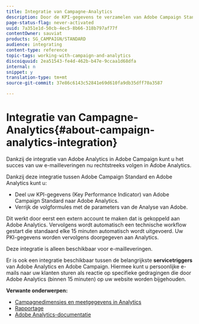 ```yaml
---
title: Integratie van Campagne-Analytics
description: Door de KPI-gegevens te verzamelen van Adobe Campaign Standard, kunt u nu campagnegegevens delen met Adobe Analytics om de gegevens over e-mailmarketing van Adobe Campaign te meten.
page-status-flag: never-activated
uuid: 7a351e1d-50cb-4ec5-8b66-318b797af77f
contentOwner: sauviat
products: SG_CAMPAIGN/STANDARD
audience: integrating
content-type: reference
topic-tags: working-with-campaign-and-analytics
discoiquuid: 2ea51543-fe4d-462b-b47e-9ccaa1d68dfa
internal: n
snippet: y
translation-type: tm+mt
source-git-commit: 37e86c6143c52841e69d610fa9db35dff70a3587

---
```



# Integratie van Campagne-Analytics{#about-campaign-analytics-integration}

Dankzij de integratie van Adobe Analytics in Adobe Campaign kunt u het succes van uw e-mailleveringen nu rechtstreeks volgen in Adobe Analytics.

Dankzij deze integratie tussen Adobe Campaign Standard en Adobe Analytics kunt u:

* Deel uw KPI-gegevens (Key Performance Indicator) van Adobe Campaign Standard naar Adobe Analytics.
* Verrijk de volgformules met de parameters van de Analyse van Adobe.

Dit werkt door eerst een extern account te maken dat is gekoppeld aan Adobe Analytics. Vervolgens wordt automatisch een technische workflow gestart die standaard elke 15 minuten automatisch wordt uitgevoerd. Uw PKI-gegevens worden vervolgens doorgegeven aan Analytics.

Deze integratie is alleen beschikbaar voor e-mailleveringen.

Er is ook een integratie beschikbaar tussen de belangrijkste **servicetriggers** van Adobe Analytics en Adobe Campaign. Hiermee kunt u persoonlijke e-mails naar uw klanten sturen als reactie op specifieke gedragingen die door Adobe Analytics (binnen 15 minuten) op uw website worden bijgehouden.

**Verwante onderwerpen:**

* [Campagnedimensies en meetgegevens in Analytics](../../integrating/using/campaign-dimensions-and-metrics-in-analytics.md)
* [Rapportage](../../reporting/using/about-dynamic-reports.md)
* [Adobe Analytics-documentatie](https://marketing.adobe.com/resources/help/en_US/reference/adobe-campaign.html)

